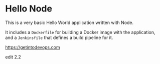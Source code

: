 # Hello Node
This is a very basic Hello World application written with Node.

It includes a `Dockerfile` for building a Docker image with the application, and a `Jenkinsfile` that defines a build pipeline for it.

https://getintodevops.com

edit 2.2

